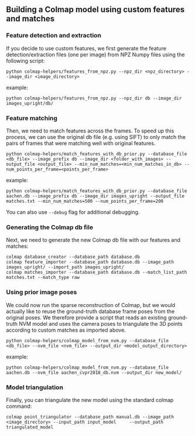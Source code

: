 ## Building a Colmap model using custom features and matches ##


### Feature detection and extraction ###
If you decide to use custom features, we first generate the feature detection/extraction files (one per image) from NPZ Numpy files using the following script:
```
python colmap-helpers/features_from_npz.py --npz_dir <npz_directory> --image_dir <image_directory>
```
example:
```
python colmap-helpers/features_from_npz.py --npz_dir db --image_dir images_upright/db/
```


### Feature matching ###
Then, we need to match features across the frames. To speed up this process, we can use the original db file (e.g. using SIFT) to only match the pairs of frames that were matching well with original features.
```
python colmap-helpers/match_features_with_db_prior.py --database_file <db_file> --image_prefix db --image_dir <folder_with_images> --output_file <output_file> --min_num_matches=<min_num_matches_in_db> --num_points_per_frame=<points_per_frame>
```
example:
```
python colmap-helpers/match_features_with_db_prior.py --database_file aachen.db --image_prefix db --image_dir images_upright --output_file matches.txt --min_num_matches=500 --num_points_per_frame=200
```
You can also use ``--debug`` flag for additional debugging.


### Generating the Colmap db file ###
Next, we need to generate the new Colmap db file with our features and matches:
```
colmap database_creator --database_path database.db
colmap feature_importer --database_path database.db --image_path images_upright/ --import_path images_upright/
colmap matches_importer --database_path database.db --match_list_path matches.txt --match_type raw
```


### Using prior image poses ###
We could now run the sparse reconstruction of Colmap, but we would actually like to reuse the ground-truth database frame poses from the original poses. We therefore provide a script that reads an existing ground-truth NVM model and uses the camera poses to triangulate the 3D points according to custom matches as imported above.
```
python colmap-helpers/colmap_model_from_nvm.py --database_file <db_file> --nvm_file <nvm_file> --output_dir <model_output_directory>
```
example:
```
python colmap-helpers/colmap_model_from_nvm.py --database_file aachen.db --nvm_file aachen_cvpr2018_db.nvm --output_dir new_model/
```


### Model triangulation ###
Finally, you can triangulate the new model using the standard colmap command:
```
colmap point_triangulator --database_path manual.db --image_path <image_directory> --input_path input_model     --output_path triangulated_model
```
